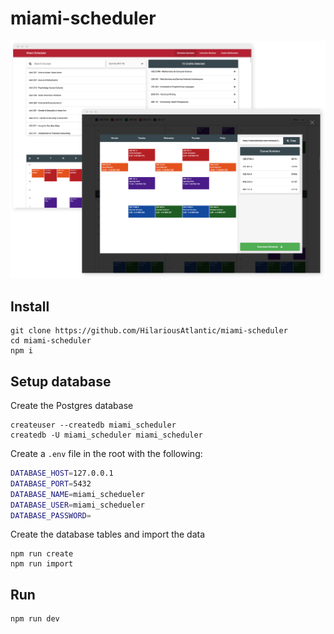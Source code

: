 # miami-scheduler

![Sample Images](static/img_sample.png)

## Install
```
git clone https://github.com/HilariousAtlantic/miami-scheduler
cd miami-scheduler
npm i
```

## Setup database
Create the Postgres database
```
createuser --createdb miami_scheduler
createdb -U miami_scheduler miami_scheduler
```
Create a `.env` file in the root with the following:
```bash
DATABASE_HOST=127.0.0.1
DATABASE_PORT=5432
DATABASE_NAME=miami_schedueler
DATABASE_USER=miami_schedueler
DATABASE_PASSWORD=
```
Create the database tables and import the data
```
npm run create
npm run import
```

## Run
```
npm run dev
```
